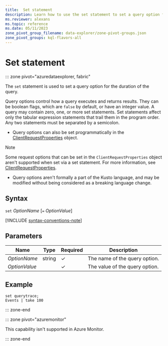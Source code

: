 ```yaml
---
title:  Set statement
description: Learn how to use the set statement to set a query option for the duration of the query.
ms.reviewer: alexans
ms.topic: reference
ms.date: 05/11/2023
zone_pivot_group_filename: data-explorer/zone-pivot-groups.json
zone_pivot_groups: kql-flavors-all
---
```

# Set statement

::: zone pivot="azuredataexplorer, fabric"

The `set` statement is used to set a query option for the duration of the query.

Query options control how a query executes and returns results. They can be boolean flags, which are `false` by default, or have an integer value. A query may contain zero, one, or more set statements. Set statements affect only the tabular expression statements that trail them in the program order. Any two statements must be separated by a semicolon.

* Query options can also be set programmatically in the [ClientRequestProperties](../api/netfx/request-properties.md#clientrequestproperties) object.

> [!NOTE]
> Some request options that can be set in the `ClientRequestProperties` object aren't supported when set via a set statement. For more information, see [ClientRequestProperties](../api/netfx/request-properties.md#clientrequestproperties-options).
  
* Query options aren't formally a part of the Kusto language, and may be modified without being considered as a breaking language change.

## Syntax

`set` *OptionName* [`=` *OptionValue*]

[!INCLUDE [syntax-conventions-note](../../includes/syntax-conventions-note.md)]

## Parameters

| Name | Type | Required | Description |
|--|--|--|--|
| *OptionName* | string | &check; | The name of the query option.|
| *OptionValue* | | &check; | The value of the query option.|

## Example

```kusto
set querytrace;
Events | take 100
```

::: zone-end

::: zone pivot="azuremonitor"

This capability isn't supported in Azure Monitor.

::: zone-end
